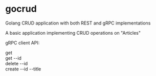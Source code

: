 # gocrud
Golang CRUD application with both REST and gRPC implementations

A basic application implementing CRUD operations on "Articles"  

gRPC client API: 

get  
get --id <id>  
delete --id <id>  
create --id <id> --title <title> --content <content>  

REST API:

GET /articles  
GET /articles/<id>  
DELETE /articles/<id>  
POST /articles - creates new article  
PUT /articles - updates existing article  

